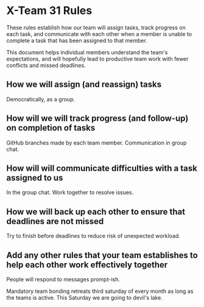 # X-Team 31 Rules

These rules establish how our team will assign tasks,
track progress on each task, and communicate with each other 
when a member is unable to complete a task that has been assigned to that member.

This document helps individual members understand the team's expectations,
and will hopefully lead to productive team work with fewer conflicts
and missed deadlines.

## How we will assign (and reassign) tasks
Democratically, as a group.


## How will we will track progress (and follow-up) on completion of tasks
GitHub branches made by each team member.
Communication in group chat.

## How will will communicate difficulties with a task assigned to us
In the group chat.
Work together to resolve issues.

## How we will back up each other to ensure that deadlines are not missed
Try to finish before deadlines to reduce risk of unexpected workload.


## Add any other rules that your team establishes to help each other work effectively together
People will respond to messages prompt-ish.

Mandatory team bonding retreats third saturday of every month as long as the teams is active.
This Saturday we are going to devil's lake.
